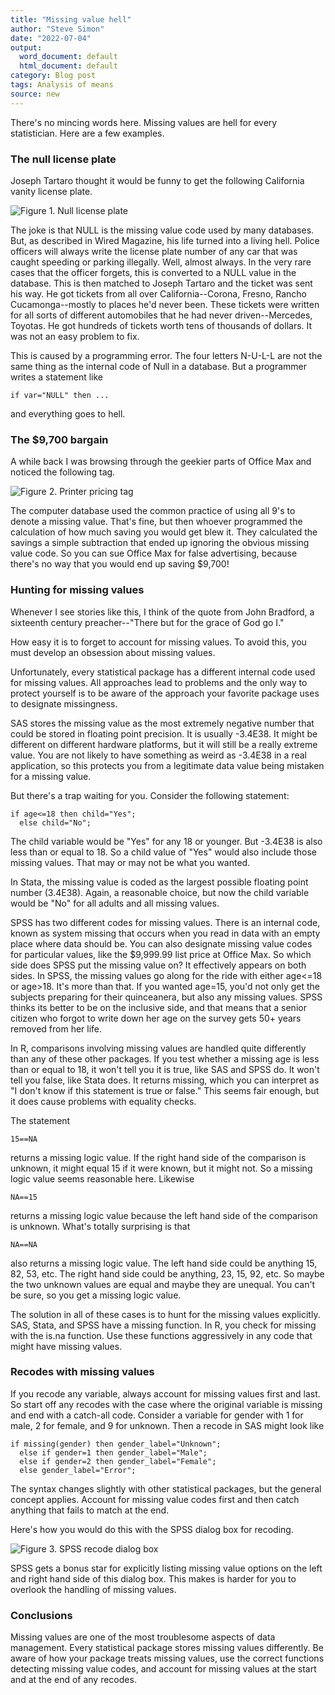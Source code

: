 ```yaml
---
title: "Missing value hell"
author: "Steve Simon"
date: "2022-07-04"
output:
  word_document: default
  html_document: default
category: Blog post
tags: Analysis of means
source: new
---
```


There's no mincing words here. Missing values are hell for every statistician. Here are a few examples.

### The null license plate

Joseph Tartaro thought it would be funny to get the following California vanity license plate.

![Figure 1. Null license plate](http://www.pmean.com/new-images/22/missing-value-hell-01.png)

The joke is that NULL is the missing value code used by many databases. But, as described in Wired Magazine, his life turned into a living hell. Police officers will always write the license plate number of any car that was caught speeding or parking illegally. Well, almost always. In the very rare cases that the officer forgets, this is converted to a NULL value in the database. This is then matched to Joseph Tartaro and the ticket was sent his way. He got tickets from all over California--Corona, Fresno, Rancho Cucamonga--mostly to places he'd never been. These tickets were written for all sorts of different automobiles that he had never driven--Mercedes, Toyotas. He got hundreds of tickets worth tens of thousands of dollars. It was not an easy problem to fix.

This is caused by a programming error. The four letters N-U-L-L are not the same thing as the internal code of Null in a database. But a programmer writes a statement like

```{}
if var="NULL" then ...
```

and everything goes to hell.

### The \$9,700 bargain

A while back I was browsing through the geekier parts of Office Max and noticed the following tag.

![Figure 2. Printer pricing tag](http://www.pmean.com/new-images/22/missing-value-hell-02.jpg)

The computer database used the common practice of using all 9's to denote a missing value. That's fine, but then whoever programmed the calculation of how much saving you would get blew it. They calculated the savings a simple subtraction that ended up ignoring the obvious missing value code. So you can sue Office Max for false advertising, because there's no way that you would end up saving \$9,700!

### Hunting for missing values 

Whenever I see stories like this, I think of the quote from John Bradford, a sixteenth century preacher--"There but for the grace of God go I."

How easy it is to forget to account for missing values. To avoid this, you must develop an obsession about missing values.

Unfortunately, every statistical package has a different internal code used for missing values. All approaches lead to problems and the only way to protect yourself is to be aware of the approach your favorite package uses to designate missingness.

SAS stores the missing value as the most extremely negative number that could be stored in floating point precision. It is usually -3.4E38. It might be different on different hardware platforms, but it will still be a really extreme value. You are not likely to have something as weird as -3.4E38 in a real application, so this protects you from a legitimate data value being mistaken for a missing value.

But there's a trap waiting for you. Consider the following statement:

```{}
if age<=18 then child="Yes";
  else child="No";
```

The child variable would be "Yes" for any 18 or younger. But -3.4E38 is also less than or equal to 18. So a child value of "Yes" would also include those missing values. That may or may not be what you wanted.

In Stata, the missing value is coded as the largest possible floating point number (3.4E38). Again, a reasonable choice, but now the child variable would be "No" for all adults and all missing values.

SPSS has two different codes for missing values. There is an internal code, known as system missing that occurs when you read in data with an empty place where data should be. You can also designate missing value codes for particular values, like the \$9,999.99 list price at Office Max. So which side does SPSS put the missing value on? It effectively appears on both sides. In SPSS, the missing values go along for the ride with either age<=18 or age>18. It's more than that. If you wanted age=15, you'd not only get the subjects preparing for their quinceanera, but also any missing values. SPSS thinks its better to be on the inclusive side, and that means that a senior citizen who forgot to write down her age on the survey gets 50+ years removed from her life. 

In R, comparisons involving missing values are handled quite differently than any of these other packages. If you test whether a missing age is less than or equal to 18, it won't tell you it is true, like SAS and SPSS do. It won't tell you false, like Stata does. It returns missing, which you can interpret as "I don't know if this statement is true or false." This seems fair enough, but it does cause problems with equality checks.

The statement

```{}
15==NA
```

returns a missing logic value. If the right hand side of the comparison is unknown, it might equal 15 if it were known, but it might not. So a missing logic value seems reasonable here. Likewise

```{}
NA==15
```

returns a missing logic value because the left hand side of the comparison is unknown. What's totally surprising is that

```{}
NA==NA
```

also returns a missing logic value. The left hand side could be anything 15, 82, 53, etc. The right hand side could be anything, 23, 15, 92, etc. So maybe the two unknown values are equal and maybe they are unequal. You can't be sure, so you get a missing logic value.

The solution in all of these cases is to hunt for the missing values explicitly. SAS, Stata, and SPSS have a missing function. In R, you check for missing with the is.na function. Use these functions aggressively in any code that might have missing values.

### Recodes with missing values

If you recode any variable, always account for missing values first and last. So start off any recodes with the case where the original variable is missing and end with a catch-all code. Consider a variable for gender with 1 for male, 2 for female, and 9 for unknown. Then a recode in SAS might look like

```{}
if missing(gender) then gender_label="Unknown";
  else if gender=1 then gender_label="Male";
  else if gender=2 then gender_label="Female";
  else gender_label="Error";
```

The syntax changes slightly with other statistical packages, but the general concept applies. Account for missing value codes first and then catch anything that fails to match at the end.

Here's how you would do this with the SPSS dialog box for recoding.

![Figure 3. SPSS recode dialog box](http://www.pmean.com/new-images/22/missing-value-hell-04.png)

SPSS gets a bonus star for explicitly listing missing value options on the left and right hand side of this dialog box. This makes is harder for you to overlook the handling of missing values.

### Conclusions

Missing values are one of the most troublesome aspects of data management. Every statistical package stores missing values differently. Be aware of how your package treats missing values, use the correct functions detecting missing value codes, and account for missing values at the start and at the end of any recodes.